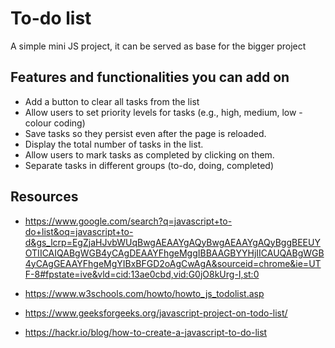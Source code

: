 # To-do list
A simple mini JS project, it can be served as base for the bigger project

## Features and functionalities you can add on
* Add a button to clear all tasks from the list
* Allow users to set priority levels for tasks (e.g., high, medium, low -colour coding)
* Save tasks so they persist even after the page is reloaded.
* Display the total number of tasks in the list.
* Allow users to mark tasks as completed by clicking on them.
* Separate tasks in different groups (to-do, doing, completed) 


## Resources
* https://www.google.com/search?q=javascript+to-do+list&oq=javascript+to-d&gs_lcrp=EgZjaHJvbWUqBwgAEAAYgAQyBwgAEAAYgAQyBggBEEUYOTIICAIQABgWGB4yCAgDEAAYFhgeMggIBBAAGBYYHjIICAUQABgWGB4yCAgGEAAYFhgeMgYIBxBFGD2oAgCwAgA&sourceid=chrome&ie=UTF-8#fpstate=ive&vld=cid:13ae0cbd,vid:G0jO8kUrg-I,st:0

* https://www.w3schools.com/howto/howto_js_todolist.asp

* https://www.geeksforgeeks.org/javascript-project-on-todo-list/

* https://hackr.io/blog/how-to-create-a-javascript-to-do-list
